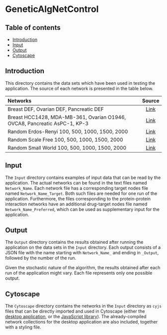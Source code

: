 # GeneticAlgNetControl

## Table of contents

* [Introduction](#introduction)
* [Input](#input)
* [Output](#output)
* [Cytoscape](#cytoscape)

## Introduction

This directory contains the data sets which have been used in testing the application. The source of each network is presented in the table below.

Networks | Source
:--- | :---:
Breast DEF, Ovarian DEF, Pancreatic DEF | [Link](https://doi.org/10.1038/s41598-017-10491-y)
Breast HCC1428, MDA-MB-361, Ovarian O1946, OVCA8, Pancreatic AsPC-1, KP-3 | [Link](https://doi.org/10.1093/nar/gkr959)
Random Erdos-Renyi 100, 500, 1000, 1500, 2000 | [Link](https://networkx.github.io/documentation/stable/reference/generated/networkx.generators.random_graphs.fast_gnp_random_graph.html)
Random Scale Free 100, 500, 1000, 1500, 2000 | [Link](https://networkx.github.io/documentation/stable/reference/generated/networkx.generators.directed.scale_free_graph.html?highlight=scale_free#networkx.generators.directed.scale_free_graph)
Random Small World 100, 500, 1000, 1500, 2000 | [Link](https://networkx.github.io/documentation/stable/reference/generated/networkx.generators.random_graphs.watts_strogatz_graph.html?highlight=watts_st#networkx.generators.random_graphs.watts_strogatz_graph)

## Input

The ``Input`` directory contains examples of input data that can be read by the application. The actual networks can be found in the text files named ``Network_Name``. Each network file has a corresponding target nodes file named ``Network_Name_Target``. Both such files are needed for one run of the application. Furthermore, the files corresponding to the protein-protein interaction networks have an additional drug-target nodes file named ``Network_Name_Preferred``, which can be used as supplementary input for the application.

## Output

The ``Output`` directory contains the results obtained after running the application on the data sets in the ``Input`` directory. Each output consists of a JSON file with the name starting with ``Network_Name_`` and ending in ``_Output``, followed by the number of the run.

Given the stochastic nature of the algorithm, the results obtained after each run of the application might vary. Each file represents only one possible output.

## Cytoscape

The ``Cytoscape`` directory contains the networks in the ``Input`` directory as ``cyjs`` files that can be directly imported and used in Cytoscape (either the [desktop application](https://cytoscape.org/), or the [JavaScript library](https://js.cytoscape.org/)). The already-compiled network collections for the desktop application are also included, together with a styling file.
